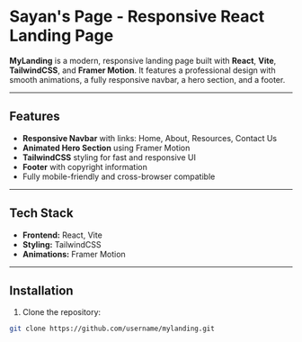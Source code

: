 # Sayan's Page - Responsive React Landing Page

**MyLanding** is a modern, responsive landing page built with **React**, **Vite**, **TailwindCSS**, and **Framer Motion**. It features a professional design with smooth animations, a fully responsive navbar, a hero section, and a footer.

---

## Features
- **Responsive Navbar** with links: Home, About, Resources, Contact Us  
- **Animated Hero Section** using Framer Motion  
- **TailwindCSS** styling for fast and responsive UI  
- **Footer** with copyright information  
- Fully mobile-friendly and cross-browser compatible  

---

## Tech Stack
- **Frontend:** React, Vite  
- **Styling:** TailwindCSS  
- **Animations:** Framer Motion  

---

## Installation
1. Clone the repository:  
```bash
git clone https://github.com/username/mylanding.git
